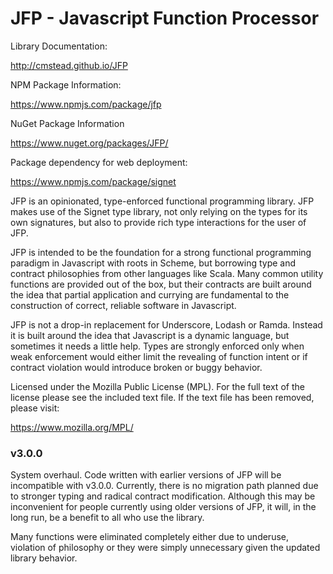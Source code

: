 JFP - Javascript Function Processor
===================================

Library Documentation:

http://cmstead.github.io/JFP

NPM Package Information:

https://www.npmjs.com/package/jfp

NuGet Package Information

https://www.nuget.org/packages/JFP/

Package dependency for web deployment:

https://www.npmjs.com/package/signet

JFP is an opinionated, type-enforced functional programming library. JFP makes use of the Signet type
library, not only relying on the types for its own signatures, but also to provide rich type
interactions for the user of JFP.

JFP is intended to be the foundation for a strong functional programming paradigm in Javascript
with roots in Scheme, but borrowing type and contract philosophies from other languages like
Scala. Many common utility functions are provided out of the box, but their contracts are 
built around the idea that partial application and currying are fundamental to the construction
of correct, reliable software in Javascript.

JFP is not a drop-in replacement for Underscore, Lodash or Ramda. Instead it is built around the
idea that Javascript is a dynamic language, but sometimes it needs a little help. Types are
strongly enforced only when weak enforcement would either limit the revealing of function
intent or if contract violation would introduce broken or buggy behavior.

Licensed under the Mozilla Public License (MPL). For the full text of the license please see the included text file.
If the text file has been removed, please visit:

https://www.mozilla.org/MPL/

### v3.0.0

System overhaul. Code written with earlier versions of JFP will be incompatible with v3.0.0. 
Currently, there is no migration path planned due to stronger typing and radical contract
modification. Although this may be inconvenient for people currently using older versions of
JFP, it will, in the long run, be a benefit to all who use the library.

Many functions were eliminated completely either due to underuse, violation of philosophy
or they were simply unnecessary given the updated library behavior.